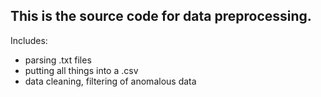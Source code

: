 ## This is the source code for data preprocessing.
Includes:
- parsing .txt files
- putting all things into a .csv
- data cleaning, filtering of anomalous data
